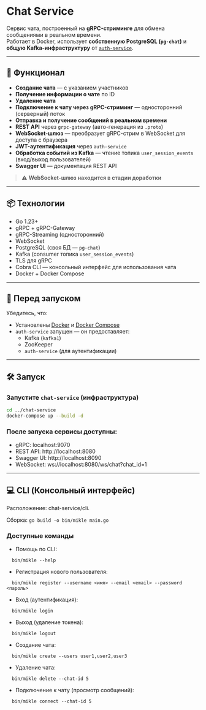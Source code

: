 # Chat Service

Сервис чата, построенный на **gRPC-стриминге** для обмена сообщениями в реальном времени.  
Работает в Docker, использует **собственную PostgreSQL (`pg-chat`)** и **общую Kafka-инфраструктуру** от [
`auth-service`](https://github.com/ne4chelovek/auth-service).

---

## 🚀 Функционал

- **Создание чата** — с указанием участников
- **Получение информации о чате** по ID
- **Удаление чата**
- **Подключение к чату через gRPC-стриминг** — односторонний (серверный) поток
- **Отправка и получение сообщений в реальном времени**
- **REST API** через `grpc-gateway` (авто-генерация из `.proto`)
- **WebSocket-шлюз** — преобразует gRPC-стрим в WebSocket для доступа с браузера
- **JWT-аутентификация** через `auth-service`
- **Обработка событий из Kafka** — чтение топика `user_session_events` (вход/выход пользователей)
- **Swagger UI** — документация REST API

> ⚠️ **WebSocket-шлюз находится в стадии доработки**

---

## 📦 Технологии

- Go 1.23+
- gRPC + gRPC-Gateway
- gRPC-Streaming (односторонний)
- WebSocket
- PostgreSQL (своя БД — `pg-chat`)
- Kafka (consumer топика `user_session_events`)
- TLS для gRPC
- Cobra CLI — консольный интерфейс для использования чата
- Docker + Docker Compose

---

## 🧰 Перед запуском

Убедитесь, что:

- Установлены [Docker](https://docs.docker.com/get-docker/) и [Docker Compose](https://docs.docker.com/compose/install/)
- `auth-service` запущен — он предоставляет:
    - Kafka (`kafka1`)
    - ZooKeeper
    - `auth-service` (для аутентификации)

---

## 🛠 Запуск

### Запустите `chat-service` (инфраструктура)

```bash
cd ../chat-service
docker-compose up --build -d
```

### После запуска сервисы доступны:

- gRPC: localhost:9070
- REST API: http://localhost:8080
- Swagger UI: http://localhost:8090
- WebSocket: ws://localhost:8080/ws/chat?chat_id=1

---

## 💻 CLI (Консольный интерфейс)

Расположение: chat-service/cli.

Сборка: `go build -o bin/mikle main.go`

### Доступные команды

- Помощь по CLI:

````
  bin/mikle --help
````

- Регистрация нового пользователя:

````
  bin/mikle register --username <имя> --email <email> --password <пароль>
````

- Вход (аутентификация):

````
  bin/mikle login
````

- Выход (удаление токена):

````
  bin/mikle logout
````

- Создание чата:

````
  bin/mikle create --users user1,user2,user3
````

- Удаление чата:

````
  bin/mikle delete --chat-id 5
````

- Подключение к чату (просмотр сообщений):

````
  bin/mikle connect --chat-id 5
````
 